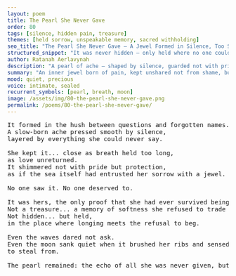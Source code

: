 ```yaml
---
layout: poem
title: The Pearl She Never Gave
order: 80
tags: [silence, hidden pain, treasure]
themes: [held sorrow, unspeakable memory, sacred withholding]
seo_title: "The Pearl She Never Gave — A Jewel Formed in Silence, Too Sacred to Be Named"
structured_snippet: "It was never hidden — only held where no one could distort its meaning."
author: Ratanah Aerlavynah
description: "A pearl of ache — shaped by silence, guarded not with pride but sacred refusal."
summary: "An inner jewel born of pain, kept unshared not from shame, but sacred self-trust."
mood: quiet, precious
voice: intimate, sealed
recurrent_symbols: [pearl, breath, moon]
image: /assets/img/80-the-pearl-she-never-gave.png
permalink: /poems/80-the-pearl-she-never-gave/
---
```


<pre>
It formed in the hush between questions and forgotten names.
A slow-born ache pressed smooth by silence, 
layered by everything she could never say.

She kept it... close as breath held too long, 
as love unreturned.
It shimmered not with pride but protection, 
as if the sea itself had entrusted her sorrow with a jewel.

No one saw it. No one deserved to.

It was hers, the only proof that she had ever survived being unloved.
Not a treasure... a memory of softness she refused to trade for recognition.
Not hidden... but held, 
in the place where longing meets the refusal to beg.

Even the waves dared not ask.
Even the moon sank quiet when it brushed her ribs and sensed that this was not a wound 
to steal from.

The pearl remained: the echo of all she was never given, but never stopped carrying.
</pre>
